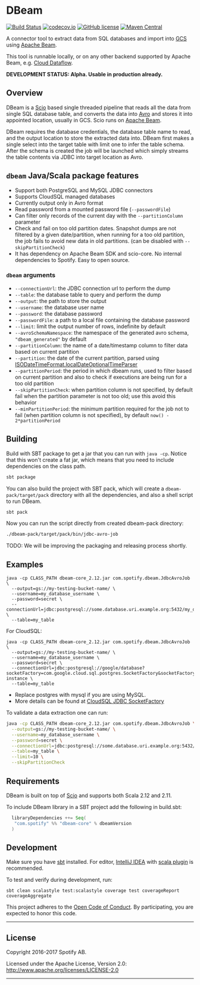 
DBeam
=======

[![Build Status](https://travis-ci.org/spotify/dbeam.svg?branch=master)](https://travis-ci.org/spotify/dbeam)
[![codecov.io](https://codecov.io/github/spotify/dbeam/coverage.svg?branch=master)](https://codecov.io/github/spotify/dbeam?branch=master)
[![GitHub license](https://img.shields.io/github/license/spotify/dbeam.svg)](./LICENSE)
[![Maven Central](https://img.shields.io/maven-central/v/com.spotify/dbeam-core_2.11.svg)](https://maven-badges.herokuapp.com/maven-central/com.spotify/dbeam-core_2.11)

A connector tool to extract data from SQL databases and import into [GCS](https://cloud.google.com/storage/) using [Apache Beam](beam).

This tool is runnable locally, or on any other backend supported by Apache Beam, e.g. [Cloud Dataflow](https://cloud.google.com/dataflow/).

**DEVELOPMENT STATUS: Alpha. Usable in production already.**

## Overview

DBeam is a [Scio](scio) based single threaded pipeline that reads
all the data from single SQL database table, and converts the data into [Avro](https://avro.apache.org/) and stores it into
appointed location, usually in GCS. Scio runs on [Apache Beam](https://beam.apache.org/).

DBeam requires the database credentials, the database table name to read, and the output location
to store the extracted data into. DBeam first makes a single select into the target table with
limit one to infer the table schema. After the schema is created the job will be launched which
simply streams the table contents via JDBC into target location as Avro.

## `dbeam` Java/Scala package features

- Support both PostgreSQL and MySQL JDBC connectors
- Supports CloudSQL managed databases
- Currently output only in Avro format
- Read password from a mounted password file (`--passwordFile`)
- Can filter only records of the current day with the `--partitionColumn` parameter
- Check and fail on too old partition dates. Snapshot dumps are not filtered by a given date/partition, when running for a too old partition, the job fails to avoid new data in old partitions. (can be disabled with `--skipPartitionCheck`)
- It has dependency on Apache Beam SDK and scio-core. No internal dependencies to Spotify. Easy to open source.

### `dbeam` arguments

- `--connectionUrl`: the JDBC connection url to perform the dump
- `--table`: the database table to query and perform the dump
- `--output`: the path to store the output
- `--username`: the database user name
- `--password`: the database password
- `--passwordFile`: a path to a local file containing the database password
- `--limit`: limit the output number of rows, indefinite by default
- `--avroSchemaNamespace`: the namespace of the generated avro schema, `"dbeam_generated"` by default
- `--partitionColumn`: the name of a date/timestamp column to filter data based on current partition
- `--partition`: the date of the current partition, parsed using [ISODateTimeFormat.localDateOptionalTimeParser](http://www.joda.org/joda-time/apidocs/org/joda/time/format/ISODateTimeFormat.html#localDateOptionalTimeParser--)
- `--partitionPeriod`: the period in which dbeam runs, used to filter based on current partition and also to check if executions are being run for a too old partition
- `--skipPartitionCheck`: when partition column is not specified, by default fail when the partition parameter is not too old; use this avoid this behavior
- `--minPartitionPeriod`: the minimum partition required for the job not to fail (when partition column is not specified), by default `now() - 2*partitionPeriod`

## Building

Build with SBT package to get a jar that you can run with `java -cp`. Notice that this won't
create a fat jar, which means that you need to include dependencies on the class path.

```sh
sbt package
```

You can also build the project with SBT pack, which will create a `dbeam-pack/target/pack`
directory with all the dependencies, and also a shell script to run DBeam.

```sh
sbt pack
```

Now you can run the script directly from created dbeam-pack directory:

```sh
./dbeam-pack/target/pack/bin/jdbc-avro-job
```

TODO: We will be improving the packaging and releasing process shortly.

## Examples

```
java -cp CLASS_PATH dbeam-core_2.12.jar com.spotify.dbeam.JdbcAvroJob \
  --output=gs://my-testing-bucket-name/ \
  --username=my_database_username \
  --password=secret \
  --connectionUrl=jdbc:postgresql://some.database.uri.example.org:5432/my_database \
  --table=my_table
```

For CloudSQL:
```
java -cp CLASS_PATH dbeam-core_2.12.jar com.spotify.dbeam.JdbcAvroJob \
  --output=gs://my-testing-bucket-name/ \
  --username=my_database_username \
  --password=secret \
  --connectionUrl=jdbc:postgresql://google/database?socketFactory=com.google.cloud.sql.postgres.SocketFactory&socketFactoryArg=project:region:cloudsql-instance \
  --table=my_table
```

- Replace postgres with mysql if you are using MySQL.
- More details can be found at [CloudSQL JDBC SocketFactory](https://github.com/GoogleCloudPlatform/cloud-sql-jdbc-socket-factory)

To validate a data extraction one can run:

```sh
java -cp CLASS_PATH dbeam-core_2.12.jar com.spotify.dbeam.JdbcAvroJob \
  --output=gs://my-testing-bucket-name/ \
  --username=my_database_username \
  --password=secret \
  --connectionUrl=jdbc:postgresql://some.database.uri.example.org:5432/my_database \
  --table=my_table \
  --limit=10 \
  --skipPartitionCheck
```

## Requirements

DBeam is built on top of [Scio][scio] and supports both Scala 2.12 and 2.11.

To include DBeam library in a SBT project add the following in build.sbt:

```sbt
  libraryDependencies ++= Seq(
   "com.spotify" %% "dbeam-core" % dbeamVersion
  )
```

## Development

Make sure you have [sbt][sbt] installed. For editor, [IntelliJ IDEA][idea] with [scala plugin][scala-plugin] is recommended.

To test and verify during development, run:

```
sbt clean scalastyle test:scalastyle coverage test coverageReport coverageAggregate
```

This project adheres to the [Open Code of Conduct][code-of-conduct]. By participating, you are
expected to honor this code.

---

## License

Copyright 2016-2017 Spotify AB.

Licensed under the Apache License, Version 2.0: http://www.apache.org/licenses/LICENSE-2.0

---

[code-of-conduct]: https://github.com/spotify/code-of-conduct/blob/master/code-of-conduct.md
[sbt]: http://www.scala-sbt.org/
[idea]: https://www.jetbrains.com/idea/download/
[scala-plugin]: https://plugins.jetbrains.com/plugin/1347-scala
[beam]: https://beam.apache.org/
[scio]: https://github.com/spotify/scio
